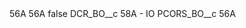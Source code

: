 <?xml version="1.0" encoding="UTF-8"?>
<CustomMetadata xmlns="http://soap.sforce.com/2006/04/metadata" xmlns:xsi="http://www.w3.org/2001/XMLSchema-instance" xmlns:xsd="http://www.w3.org/2001/XMLSchema">
    <description>56A</description>
    <label>56A</label>
    <protected>false</protected>
    <values>
        <field>DCR_BO__c</field>
        <value xsi:type="xsd:string">58A - IO</value>
    </values>
    <values>
        <field>PCORS_BO__c</field>
        <value xsi:type="xsd:string">56A</value>
    </values>
</CustomMetadata>
